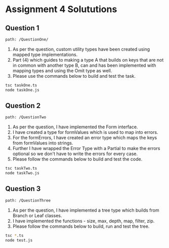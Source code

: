# Assignment 4 Solututions

## Question 1

```bash
path: /QuestionOne/
```

1. As per the question, custom utility types have been created using mapped type implementations.
2. Part (4) which guides to making a type A that builds on keys that are not in common with another type B, can and has been implemented with mapping types and using the Omit type as well.
3. Please use the commands below to build and test the task.

```bash
tsc taskOne.ts
node taskOne.js
```

## Question 2

```bash
path: /QuestionTwo
```

1. As per the question, I have implemented the Form interface.
2. I have created a type for formValues which is used to map into errors.
3. For the formErrors, I have created an error type which maps the keys from formValues into strings.
4. Further I have wrapped the Error Type with a Partial to make the errors optional so we don't have to write the errors for every case.
5. Please follow the commands below to build and test the code.

```bash
tsc taskTwo.ts
node taskTwo.js
```

## Question 3

```bash
path: /QuestionThree
```

1. As per the question, I have implemented a tree type which builds from Branch or Leaf classes.
2. I have implemented the functions - size, max, depth, map, filter, zip.
3. Please follow the commands below to build, run and test the tree.

```bash
tsc *.ts
node test.js
```
